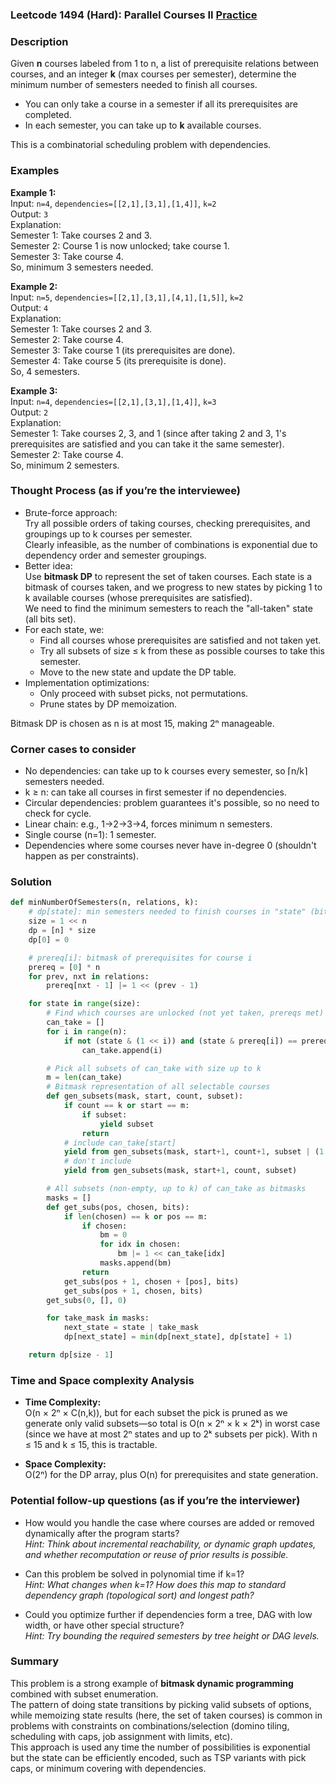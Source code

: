 ### Leetcode 1494 (Hard): Parallel Courses II [Practice](https://leetcode.com/problems/parallel-courses-ii)

### Description  
Given **n** courses labeled from 1 to n, a list of prerequisite relations between courses, and an integer **k** (max courses per semester), determine the minimum number of semesters needed to finish all courses.  
- You can only take a course in a semester if all its prerequisites are completed.  
- In each semester, you can take up to **k** available courses.  

This is a combinatorial scheduling problem with dependencies.

### Examples  

**Example 1:**  
Input: `n=4`, `dependencies=[[2,1],[3,1],[1,4]]`, `k=2`  
Output: `3`  
Explanation:  
Semester 1: Take courses 2 and 3.  
Semester 2: Course 1 is now unlocked; take course 1.  
Semester 3: Take course 4.  
So, minimum 3 semesters needed.

**Example 2:**  
Input: `n=5`, `dependencies=[[2,1],[3,1],[4,1],[1,5]]`, `k=2`  
Output: `4`  
Explanation:  
Semester 1: Take courses 2 and 3.  
Semester 2: Take course 4.  
Semester 3: Take course 1 (its prerequisites are done).  
Semester 4: Take course 5 (its prerequisite is done).  
So, 4 semesters.

**Example 3:**  
Input: `n=4`, `dependencies=[[2,1],[3,1],[1,4]]`, `k=3`  
Output: `2`  
Explanation:  
Semester 1: Take courses 2, 3, and 1 (since after taking 2 and 3, 1's prerequisites are satisfied and you can take it the same semester).  
Semester 2: Take course 4.  
So, minimum 2 semesters.

### Thought Process (as if you’re the interviewee)  
- Brute-force approach:  
  Try all possible orders of taking courses, checking prerequisites, and groupings up to k courses per semester.  
  Clearly infeasible, as the number of combinations is exponential due to dependency order and semester groupings.
- Better idea:  
  Use **bitmask DP** to represent the set of taken courses. Each state is a bitmask of courses taken, and we progress to new states by picking 1 to k available courses (whose prerequisites are satisfied).  
  We need to find the minimum semesters to reach the "all-taken" state (all bits set).
- For each state, we:
  - Find all courses whose prerequisites are satisfied and not taken yet.
  - Try all subsets of size ≤ k from these as possible courses to take this semester.
  - Move to the new state and update the DP table.
- Implementation optimizations:  
  - Only proceed with subset picks, not permutations.  
  - Prune states by DP memoization.

Bitmask DP is chosen as n is at most 15, making 2ⁿ manageable.

### Corner cases to consider  
- No dependencies: can take up to k courses every semester, so ⌈n/k⌉ semesters needed.
- k ≥ n: can take all courses in first semester if no dependencies.
- Circular dependencies: problem guarantees it's possible, so no need to check for cycle.
- Linear chain: e.g., 1→2→3→4, forces minimum n semesters.
- Single course (n=1): 1 semester.
- Dependencies where some courses never have in-degree 0 (shouldn't happen as per constraints).

### Solution

```python
def minNumberOfSemesters(n, relations, k):
    # dp[state]: min semesters needed to finish courses in "state" (bitmask)
    size = 1 << n
    dp = [n] * size
    dp[0] = 0

    # prereq[i]: bitmask of prerequisites for course i
    prereq = [0] * n
    for prev, nxt in relations:
        prereq[nxt - 1] |= 1 << (prev - 1)

    for state in range(size):
        # Find which courses are unlocked (not yet taken, prereqs met)
        can_take = []
        for i in range(n):
            if not (state & (1 << i)) and (state & prereq[i]) == prereq[i]:
                can_take.append(i)

        # Pick all subsets of can_take with size up to k
        m = len(can_take)
        # Bitmask representation of all selectable courses
        def gen_subsets(mask, start, count, subset):
            if count == k or start == m:
                if subset:
                    yield subset
                return
            # include can_take[start]
            yield from gen_subsets(mask, start+1, count+1, subset | (1 << can_take[start]))
            # don't include
            yield from gen_subsets(mask, start+1, count, subset)

        # All subsets (non-empty, up to k) of can_take as bitmasks
        masks = []
        def get_subs(pos, chosen, bits):
            if len(chosen) == k or pos == m:
                if chosen:
                    bm = 0
                    for idx in chosen:
                        bm |= 1 << can_take[idx]
                    masks.append(bm)
                return
            get_subs(pos + 1, chosen + [pos], bits)
            get_subs(pos + 1, chosen, bits)
        get_subs(0, [], 0)

        for take_mask in masks:
            next_state = state | take_mask
            dp[next_state] = min(dp[next_state], dp[state] + 1)

    return dp[size - 1]
```

### Time and Space complexity Analysis  

- **Time Complexity:**  
  O(n × 2ⁿ × C(n,k)), but for each subset the pick is pruned as we generate only valid subsets—so total is O(n × 2ⁿ × k × 2ᵏ) in worst case (since we have at most 2ⁿ states and up to 2ᵏ subsets per pick). With n ≤ 15 and k ≤ 15, this is tractable.

- **Space Complexity:**  
  O(2ⁿ) for the DP array, plus O(n) for prerequisites and state generation.

### Potential follow-up questions (as if you’re the interviewer)  

- How would you handle the case where courses are added or removed dynamically after the program starts?  
  *Hint: Think about incremental reachability, or dynamic graph updates, and whether recomputation or reuse of prior results is possible.*

- Can this problem be solved in polynomial time if k=1?  
  *Hint: What changes when k=1? How does this map to standard dependency graph (topological sort) and longest path?*

- Could you optimize further if dependencies form a tree, DAG with low width, or have other special structure?  
  *Hint: Try bounding the required semesters by tree height or DAG levels.*

### Summary
This problem is a strong example of **bitmask dynamic programming** combined with subset enumeration.  
The pattern of doing state transitions by picking valid subsets of options, while memoizing state results (here, the set of taken courses) is common in problems with constraints on combinations/selection (domino tiling, scheduling with caps, job assignment with limits, etc).  
This approach is used any time the number of possibilities is exponential but the state can be efficiently encoded, such as TSP variants with pick caps, or minimum covering with dependencies.